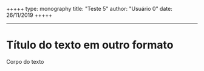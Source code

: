 +++++
type: monography
title: "Teste 5"
author: "Usuário 0"
date: 26/11/2019
+++++
*****
Título do texto em outro formato
=====
Corpo do texto